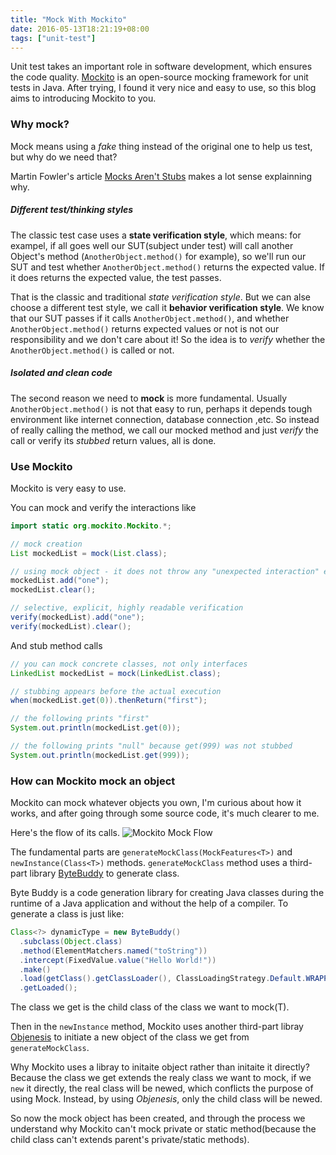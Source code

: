 ```yaml
---
title: "Mock With Mockito"
date: 2016-05-13T18:21:19+08:00
tags: ["unit-test"]
---
```


Unit test takes an important role in software development, which ensures the code quality.
[Mockito](http://mockito.org/) is an open-source mocking framework for unit tests in Java.
After trying, I found it very nice and easy to use, so this blog aims to introducing Mockito
to you.
### Why mock?
Mock means using a *fake* thing instead of the original one to help us test, but why do we
need that?

Martin Fowler's article [Mocks Aren't Stubs](http://martinfowler.com/articles/mocksArentStubs.html)
makes a lot sense explainning why.

##### Different test/thinking styles
The classic test case uses a **state verification style**, which means:
for exampel, if all goes well our SUT(subject under test) will call another Object's method
(`AnotherObject.method()` for example), so we'll run our SUT and test whether `AnotherObject.method()`
returns the expected value. If it does returns the expected value, the test passes.

That is the classic and traditional *state verification style*. But we can alse choose a different
test style, we call it **behavior verification style**.
We know that our SUT passes if it calls `AnotherObject.method()`, and whether `AnotherObject.method()`
returns expected values or not is not our responsibility and we don't care about it! So the idea is
to *verify* whether the `AnotherObject.method()` is called or not.

##### Isolated and clean code
The second reason we need to **mock** is more fundamental. Usually `AnotherObject.method()` is not that
easy to run, perhaps it depends tough environment like internet connection, database connection ,etc.
So instead of really calling the method, we call our mocked method and just *verify* the call or verify its *stubbed*
return values, all is done.

### Use Mockito
Mockito is very easy to use.

You can mock and verify the interactions like

```java
import static org.mockito.Mockito.*;

// mock creation
List mockedList = mock(List.class);

// using mock object - it does not throw any "unexpected interaction" exception
mockedList.add("one");
mockedList.clear();

// selective, explicit, highly readable verification
verify(mockedList).add("one");
verify(mockedList).clear();
```

And stub method calls

```java
// you can mock concrete classes, not only interfaces
LinkedList mockedList = mock(LinkedList.class);

// stubbing appears before the actual execution
when(mockedList.get(0)).thenReturn("first");

// the following prints "first"
System.out.println(mockedList.get(0));

// the following prints "null" because get(999) was not stubbed
System.out.println(mockedList.get(999));
```

### How can Mockito mock an object
Mockito can mock whatever objects you own, I'm curious about how it works, and after going through
some source code, it's much clearer to me.

Here's the flow of its calls.
![Mockito Mock Flow](http://pn9ta8hbk.bkt.clouddn.com/mockito.png)

The fundamental parts are `generateMockClass(MockFeatures<T>)` and `newInstance(Class<T>)` methods.
`generateMockClass` method uses a third-part library [ByteBuddy](http://bytebuddy.net/#/) to generate
class.

Byte Buddy is a code generation library for creating Java classes during the runtime of a Java
application and without the help of a compiler.
To generate a class is just like:

```java
Class<?> dynamicType = new ByteBuddy()
  .subclass(Object.class)
  .method(ElementMatchers.named("toString"))
  .intercept(FixedValue.value("Hello World!"))
  .make()
  .load(getClass().getClassLoader(), ClassLoadingStrategy.Default.WRAPPER)
  .getLoaded();
```
The class we get is the child class of the class we want to mock(T).

Then in the `newInstance` method, Mockito uses another third-part libray [Objenesis](http://objenesis.org/) to
initiate a new object of the class we get from `generateMockClass`.

Why Mockito uses a libray to initaite object rather than initaite it directly? Because the class we get extends
the realy class we want to mock, if we `new` it directly, the real class will be newed, which conflicts the
purpose of using Mock. Instead, by using *Objenesis*, only the child class will be newed.

So now the mock object has been created, and through the process we understand why Mockito can't mock private
or static method(because the child class can't extends parent's private/static methods).
